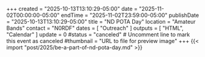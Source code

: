 +++
created = "2025-10-13T13:10:29-05:00"
date = "2025-11-02T00:00:00-05:00"
endTime = "2025-11-02T23:59:00-05:00"
publishDate = "2025-10-13T13:10:29-05:00"
title = "ND POTA Day"
location = "Amateur Bands"
contact = "N0RDF"
dates = [ "Outreach" ]
outputs = [ "HTML", "Calendar" ]
update = 0
#status = "canceled"	# Uncomment line to mark this event as canceled	
#thumbnail = "URL to file for preview image"
+++
{{< import "post/2025/be-a-part-of-nd-pota-day.md" >}}
